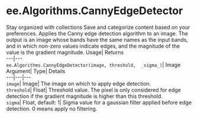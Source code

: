  
#  ee.Algorithms.CannyEdgeDetector 
Stay organized with collections  Save and categorize content based on your preferences. 
Applies the Canny edge detection algorithm to an image. The output is an image whose bands have the same names as the input bands, and in which non-zero values indicate edges, and the magnitude of the value is the gradient magnitude. Usage| Returns  
---|---  
`ee.Algorithms.CannyEdgeDetector(image, threshold,  _sigma_)`| Image  
Argument| Type| Details  
---|---|---  
`image`| Image| The image on which to apply edge detection.  
`threshold`| Float| Threshold value. The pixel is only considered for edge detection if the gradient magnitude is higher than this threshold.  
`sigma`| Float, default: 1| Sigma value for a gaussian filter applied before edge detection. 0 means apply no filtering.  
